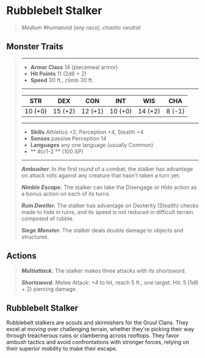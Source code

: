 # Rubblebelt Stalker
>*Medium #humanoid (any race), chaotic neutral*
## Monster Traits
>___
>- **Armor Class** 14 (piecemeal armor)
>- **Hit Points** 11 (2d8 + 2)
>- **Speed** 30 ft., climb 30 ft.
>___
>|STR|DEX|CON|INT|WIS|CHA|
>|:---:|:---:|:---:|:---:|:---:|:---:|
>|10 (+0)|15 (+2)|12 (+1)|10 (+0)|14 (+2)|8 (-1)|
>___
>- **Skills** Athletics +2, Perception +4, Stealth +4
>- **Senses** passive Perception 14
>- **Languages** any one language (usually Common)
>- ** #cr1-2 ** (100 XP)
>___
>***Ambusher.*** In the first round of a combat, the stalker has advantage on attack rolls against any creature that hasn't taken a turn yet.  
>
>***Nimble Escape.*** The stalker can take the Disengage or Hide action as a bonus action on each of its turns.  
>
>***Ruin Dweller.*** The stalker has advantage on Dexterity (Stealth) checks made to hide in ruins, and its speed is not reduced in difficult terrain composed of rubble.  
>
>***Siege Monster.*** The stalker deals double damage to objects and structures.  
>
## Actions
>***Multiattack.*** The stalker makes three attacks with its shortsword.  
>
>***Shortsword.*** Melee Attack: +4 to hit, reach 5 ft., one target. Hit: 5 (1d6 + 2) piercing damage.
## Rubblebelt Stalker
Rubblebelt stalkers are scouts and skirmishers for the Gruul Clans. They excel at moving over challenging terrain, whether they're picking their way through treacherous ruins or clambering across rooftops. They favor ambush tactics and avoid confrontations with stronger forces, relying on their superior mobility to make their escape.